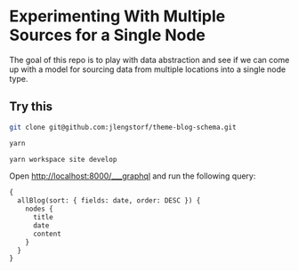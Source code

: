 # Experimenting With Multiple Sources for a Single Node

The goal of this repo is to play with data abstraction and see if we can come up with a model for sourcing data from multiple locations into a single node type.

## Try this

```bash
git clone git@github.com:jlengstorf/theme-blog-schema.git

yarn

yarn workspace site develop
```

Open <http://localhost:8000/___graphql> and run the following query:

```graphql
{
  allBlog(sort: { fields: date, order: DESC }) {
    nodes {
      title
      date
      content
    }
  }
}
```